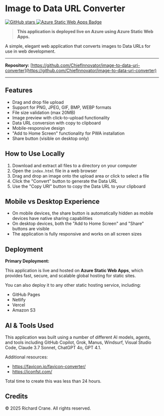 # Image to Data URL Converter

<a href="https://github.com/ChiefInnovator/image-to-data-uri-converter/stargazers">
  <img
    src="https://img.shields.io/github/stars/ChiefInnovator/image-to-data-uri-converter?style=social"
    alt="GitHub stars"
  />
</a>
<a href="https://azure.microsoft.com/en-us/products/app-service/static" target="_blank">
  <img src="https://img.shields.io/badge/Deployed%20on-Azure%20Static%20Web%20Apps-0078D4?logo=azure" alt="Azure Static Web Apps Badge" />
</a>

> **This application is deployed live on Azure using Azure Static Web Apps.**

A simple, elegant web application that converts images to Data URLs for use in web development.

---

**Repository:** [https://github.com/ChiefInnovator/image-to-data-uri-converter](https://github.com/ChiefInnovator/image-to-data-uri-converter)

---

## Features

- Drag and drop file upload
- Support for PNG, JPEG, GIF, BMP, WEBP formats
- File size validation (max 20MB)
- Image preview with click-to-upload functionality
- Data URL conversion with copy to clipboard
- Mobile-responsive design
- "Add to Home Screen" functionality for PWA installation
- Share button (visible on desktop only)

## How to Use Locally

1. Download and extract all files to a directory on your computer
2. Open the `index.html` file in a web browser
3. Drag and drop an image onto the upload area or click to select a file
4. Click the "Convert" button to generate the Data URL
5. Use the "Copy URI" button to copy the Data URL to your clipboard

## Mobile vs Desktop Experience

- On mobile devices, the share button is automatically hidden as mobile devices have native sharing capabilities
- On desktop devices, both the "Add to Home Screen" and "Share" buttons are visible
- The application is fully responsive and works on all screen sizes

## Deployment

**Primary Deployment:**

This application is live and hosted on **Azure Static Web Apps**, which provides fast, secure, and scalable global hosting for static sites.

You can also deploy it to any other static hosting service, including:

- GitHub Pages
- Netlify
- Vercel
- Amazon S3

## AI & Tools Used

This application was built using a number of different AI models, agents, and tools including GitHub Copilot, Grok, Manus, Windsurf, Visual Studio Code, Claude 3.7 Sonnet, ChatGPT 4o, GPT 4.1.

Additional resources:
- https://favicon.io/favicon-converter/
- https://iconfst.com/

Total time to create this was less than 24 hours.

## Credits

© 2025 Richard Crane. All rights reserved.
